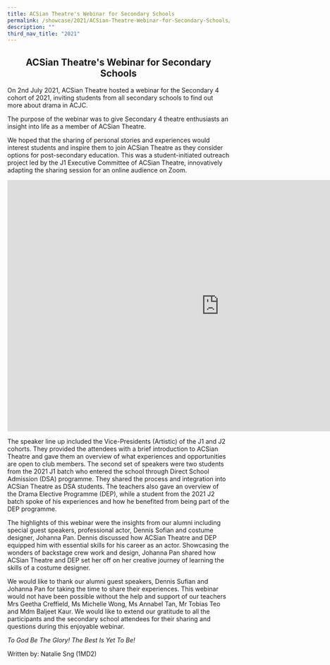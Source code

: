 ```yaml
---
title: ACSian Theatre's Webinar for Secondary Schools
permalink: /showcase/2021/ACSian-Theatre-Webinar-for-Secondary-Schools/
description: ""
third_nav_title: "2021"
---
```

## <center> ACSian Theatre's Webinar for Secondary Schools </center>

On 2nd July 2021, ACSian Theatre hosted a webinar for the Secondary 4 cohort of 2021, inviting students from all secondary schools to find out more about drama in ACJC.&nbsp;  

The purpose of the webinar was to give Secondary 4 theatre enthusiasts an insight into life as a member of ACSian Theatre.&nbsp;

We hoped that the sharing of personal stories and experiences&nbsp;would interest students and inspire them to join ACSian Theatre as they consider options for post-secondary education. This was a student-initiated outreach project led by the J1 Executive Committee of ACSian Theatre, innovatively adapting the sharing session for an online audience on Zoom.

<iframe allowfullscreen="true" height="569" width="960" frameborder="0" src="https://docs.google.com/presentation/d/e/2PACX-1vS3vdZ0KOOcWBnV4igasDQi4_KbwTOB4bSmu8fvBgv6ggb3JRNeCgbZqQKhrKkCqG2O6tH8r6-MPAin/embed?start=false&amp;loop=false&amp;delayms=3000"></iframe>

The speaker line up included the Vice-Presidents (Artistic) of the J1 and J2 cohorts. They provided the attendees with a brief introduction to ACSian Theatre and gave them an overview of what experiences and opportunities are open to club members. The second set of speakers were two students from the 2021 J1 batch who entered the school through Direct School Admission (DSA) programme. They shared the process and integration into ACSian Theatre as DSA students. The teachers also gave an overview of the Drama Elective Programme (DEP), while a student from the 2021 J2 batch spoke of his experiences and how he benefited from being part of the DEP programme.

  

The highlights of this webinar were the insights from our alumni including special guest speakers, professional actor, Dennis Sofian and costume designer, Johanna Pan. Dennis discussed how ACSian Theatre and DEP equipped him with essential skills for his career as an actor. Showcasing the wonders of backstage crew work and design, Johanna Pan shared how ACSian Theatre and DEP set her off on her creative journey of learning the skills of a costume designer.&nbsp;

  

We would like to thank our alumni guest speakers, Dennis Sufian and Johanna Pan for taking the time to share their experiences. This webinar would not have been possible without the help and support of our teachers Mrs Geetha Creffield, Ms Michelle Wong, Ms Annabel Tan, Mr Tobias Teo and Mdm Baljeet Kaur. We would like to extend our gratitude to all the participants and the secondary school attendees for their sharing and questions during this enjoyable webinar.

  

_To God Be The Glory! The Best Is Yet To Be!_

Written by: Natalie Sng (1MD2)

